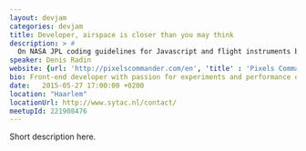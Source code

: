 ```yaml
---
layout: devjam
categories: devjam
title: Developer, airspace is closer than you may think
description: > #
  On NASA JPL coding guidelines for Javascript and flight instruments build with browser tech.
speaker: Denis Radin
website: {url: 'http://pixelscommander.com/en', 'title' : 'Pixels Commander'}
bio: Front-end developer with passion for experiments and performance optimization.
date:   2015-05-27 17:00:00 +0200
location: "Haarlem"
locationUrl: http://www.sytac.nl/contact/
meetupId: 221908476
---
```

Short description here.
